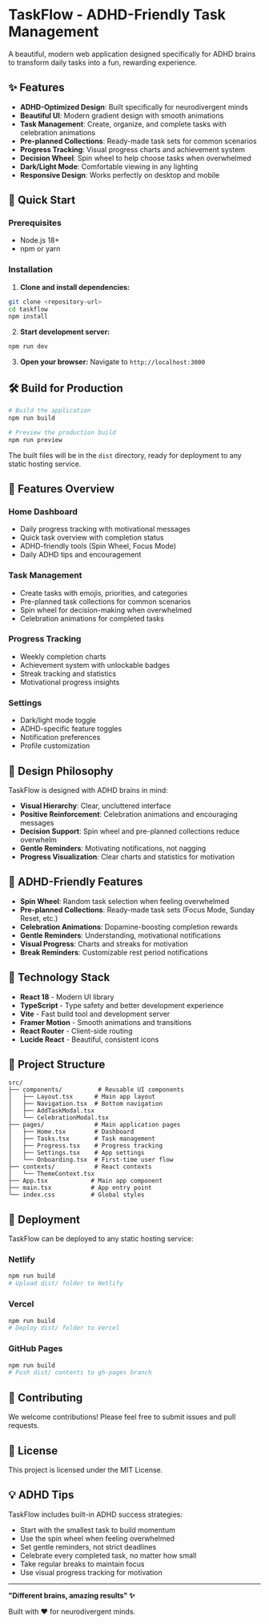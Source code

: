 # TaskFlow - ADHD-Friendly Task Management

A beautiful, modern web application designed specifically for ADHD brains to transform daily tasks into a fun, rewarding experience.

## ✨ Features

- **ADHD-Optimized Design**: Built specifically for neurodivergent minds
- **Beautiful UI**: Modern gradient design with smooth animations
- **Task Management**: Create, organize, and complete tasks with celebration animations
- **Pre-planned Collections**: Ready-made task sets for common scenarios
- **Progress Tracking**: Visual progress charts and achievement system
- **Decision Wheel**: Spin wheel to help choose tasks when overwhelmed
- **Dark/Light Mode**: Comfortable viewing in any lighting
- **Responsive Design**: Works perfectly on desktop and mobile

## 🚀 Quick Start

### Prerequisites
- Node.js 18+ 
- npm or yarn

### Installation

1. **Clone and install dependencies:**
```bash
git clone <repository-url>
cd taskflow
npm install
```

2. **Start development server:**
```bash
npm run dev
```

3. **Open your browser:**
Navigate to `http://localhost:3000`

## 🛠️ Build for Production

```bash
# Build the application
npm run build

# Preview the production build
npm run preview
```

The built files will be in the `dist` directory, ready for deployment to any static hosting service.

## 📱 Features Overview

### Home Dashboard
- Daily progress tracking with motivational messages
- Quick task overview with completion status
- ADHD-friendly tools (Spin Wheel, Focus Mode)
- Daily ADHD tips and encouragement

### Task Management
- Create tasks with emojis, priorities, and categories
- Pre-planned task collections for common scenarios
- Spin wheel for decision-making when overwhelmed
- Celebration animations for completed tasks

### Progress Tracking
- Weekly completion charts
- Achievement system with unlockable badges
- Streak tracking and statistics
- Motivational progress insights

### Settings
- Dark/light mode toggle
- ADHD-specific feature toggles
- Notification preferences
- Profile customization

## 🎨 Design Philosophy

TaskFlow is designed with ADHD brains in mind:

- **Visual Hierarchy**: Clear, uncluttered interface
- **Positive Reinforcement**: Celebration animations and encouraging messages
- **Decision Support**: Spin wheel and pre-planned collections reduce overwhelm
- **Gentle Reminders**: Motivating notifications, not nagging
- **Progress Visualization**: Clear charts and statistics for motivation

## 🧠 ADHD-Friendly Features

- **Spin Wheel**: Random task selection when feeling overwhelmed
- **Pre-planned Collections**: Ready-made task sets (Focus Mode, Sunday Reset, etc.)
- **Celebration Animations**: Dopamine-boosting completion rewards
- **Gentle Reminders**: Understanding, motivational notifications
- **Visual Progress**: Charts and streaks for motivation
- **Break Reminders**: Customizable rest period notifications

## 🔧 Technology Stack

- **React 18** - Modern UI library
- **TypeScript** - Type safety and better development experience
- **Vite** - Fast build tool and development server
- **Framer Motion** - Smooth animations and transitions
- **React Router** - Client-side routing
- **Lucide React** - Beautiful, consistent icons

## 📁 Project Structure

```
src/
├── components/          # Reusable UI components
│   ├── Layout.tsx      # Main app layout
│   ├── Navigation.tsx  # Bottom navigation
│   ├── AddTaskModal.tsx
│   └── CelebrationModal.tsx
├── pages/              # Main application pages
│   ├── Home.tsx        # Dashboard
│   ├── Tasks.tsx       # Task management
│   ├── Progress.tsx    # Progress tracking
│   ├── Settings.tsx    # App settings
│   └── Onboarding.tsx  # First-time user flow
├── contexts/           # React contexts
│   └── ThemeContext.tsx
├── App.tsx            # Main app component
├── main.tsx           # App entry point
└── index.css          # Global styles
```

## 🎯 Deployment

TaskFlow can be deployed to any static hosting service:

### Netlify
```bash
npm run build
# Upload dist/ folder to Netlify
```

### Vercel
```bash
npm run build
# Deploy dist/ folder to Vercel
```

### GitHub Pages
```bash
npm run build
# Push dist/ contents to gh-pages branch
```

## 🤝 Contributing

We welcome contributions! Please feel free to submit issues and pull requests.

## 📄 License

This project is licensed under the MIT License.

## 💡 ADHD Tips

TaskFlow includes built-in ADHD success strategies:

- Start with the smallest task to build momentum
- Use the spin wheel when feeling overwhelmed
- Set gentle reminders, not strict deadlines
- Celebrate every completed task, no matter how small
- Take regular breaks to maintain focus
- Use visual progress tracking for motivation

---

**"Different brains, amazing results" ✨**

Built with ❤️ for neurodivergent minds.